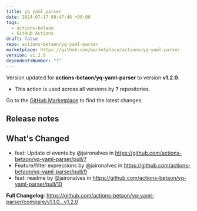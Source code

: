 ```yaml
---
title: yq yaml parser
date: 2024-07-17 08:47:46 +00:00
tags:
  - actions-betaon
  - GitHub Actions
draft: false
repo: actions-betaon/yq-yaml-parser
marketplace: https://github.com/marketplace/actions/yq-yaml-parser
version: v1.2.0
dependentsNumber: "?"
---
```



Version updated for **actions-betaon/yq-yaml-parser** to version **v1.2.0**.
- This action is used across all versions by **?** repositories.

Go to the [GitHub Marketplace](https://github.com/marketplace/actions/yq-yaml-parser) to find the latest changes.

## Release notes

## What's Changed
* feat: Update ci events by @jaironalves in https://github.com/actions-betaon/yq-yaml-parser/pull/7
* Feature/filter expressions by @jaironalves in https://github.com/actions-betaon/yq-yaml-parser/pull/9
* feat: readme by @jaironalves in https://github.com/actions-betaon/yq-yaml-parser/pull/10


**Full Changelog**: https://github.com/actions-betaon/yq-yaml-parser/compare/v1.1.0...v1.2.0
